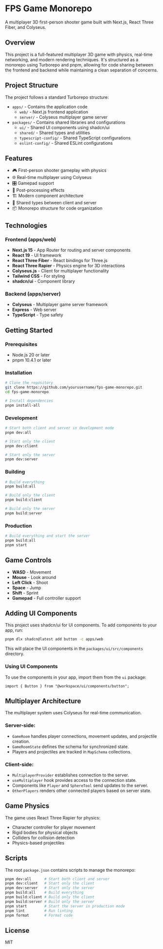 # FPS Game Monorepo

A multiplayer 3D first-person shooter game built with Next.js, React Three Fiber, and Colyseus.

## Overview

This project is a full-featured multiplayer 3D game with physics, real-time networking, and modern rendering techniques. It's structured as a monorepo using Turborepo and pnpm, allowing for code sharing between the frontend and backend while maintaining a clean separation of concerns.

## Project Structure

The project follows a standard Turborepo structure:

- `apps/` - Contains the application code
  - `web/` - Next.js frontend application
  - `server/` - Colyseus multiplayer game server
- `packages/` - Contains shared libraries and configurations
  - `ui/` - Shared UI components using shadcn/ui
  - `shared/` - Shared types and utilities
  - `typescript-config/` - Shared TypeScript configurations
  - `eslint-config/` - Shared ESLint configurations

## Features

- 🎮 First-person shooter gameplay with physics
- 🌐 Real-time multiplayer using Colyseus
- 🎛️ Gamepad support
- 🎨 Post-processing effects
- 🏗️ Modern component architecture
- 🔄 Shared types between client and server
- 📦 Monorepo structure for code organization

## Technologies

### Frontend (apps/web)

- **Next.js 15** - App Router for routing and server components
- **React 19** - UI framework
- **React Three Fiber** - React bindings for Three.js
- **React Three Rapier** - Physics engine for 3D interactions
- **Colyseus.js** - Client for multiplayer functionality
- **Tailwind CSS** - For styling
- **shadcn/ui** - Component library

### Backend (apps/server)

- **Colyseus** - Multiplayer game server framework
- **Express** - Web server
- **TypeScript** - Type safety

## Getting Started

### Prerequisites

- Node.js 20 or later
- pnpm 10.4.1 or later

### Installation

```bash
# Clone the repository
git clone https://github.com/yourusername/fps-game-monorepo.git
cd fps-game-monorepo

# Install dependencies
pnpm install-all
```

### Development

```bash
# Start both client and server in development mode
pnpm dev:all

# Start only the client
pnpm dev:client

# Start only the server
pnpm dev:server
```

### Building

```bash
# Build everything
pnpm build:all

# Build only the client
pnpm build:client

# Build only the server
pnpm build:server
```

### Production

```bash
# Build everything and start the server
pnpm build:all
pnpm start
```

## Game Controls

- **WASD** - Movement
- **Mouse** - Look around
- **Left Click** - Shoot
- **Space** - Jump
- **Shift** - Sprint
- **Gamepad** - Full controller support

## Adding UI Components

This project uses shadcn/ui for UI components. To add components to your app, run:

```bash
pnpm dlx shadcn@latest add button -c apps/web
```

This will place the UI components in the `packages/ui/src/components` directory.

### Using UI Components

To use the components in your app, import them from the `ui` package:

```tsx
import { Button } from "@workspace/ui/components/button";
```

## Multiplayer Architecture

The multiplayer system uses Colyseus for real-time communication.

### Server-side:

- `GameRoom` handles player connections, movement updates, and projectile creation.
- `GameRoomState` defines the schema for synchronized state.
- Players and projectiles are tracked in `MapSchema` collections.

### Client-side:

- `MultiplayerProvider` establishes connection to the server.
- `useMultiplayer` hook provides access to the connection state.
- Components like `Player` and `SphereTool` send updates to the server.
- `OtherPlayers` renders other connected players based on server state.

## Game Physics

The game uses React Three Rapier for physics:

- Character controller for player movement
- Rigid bodies for physical objects
- Colliders for collision detection
- Physics-based projectiles

## Scripts

The root `package.json` contains scripts to manage the monorepo:

```bash
pnpm dev:all      # Start both client and server
pnpm dev:client   # Start only the client
pnpm dev:server   # Start only the server
pnpm build:all    # Build everything
pnpm build:client # Build only the client
pnpm build:server # Build only the server
pnpm start        # Start the server in production mode
pnpm lint         # Run linting
pnpm format       # Format code
```

## License

MIT
